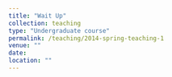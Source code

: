 ```yaml
---
title: "Wait Up"
collection: teaching
type: "Undergraduate course"
permalink: /teaching/2014-spring-teaching-1
venue: ""
date: 
location: ""
---
```


